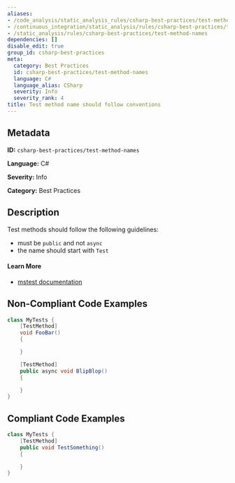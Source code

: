 ```yaml
---
aliases:
- /code_analysis/static_analysis_rules/csharp-best-practices/test-method-names
- /continuous_integration/static_analysis/rules/csharp-best-practices/test-method-names
- /static_analysis/rules/csharp-best-practices/test-method-names
dependencies: []
disable_edit: true
group_id: csharp-best-practices
meta:
  category: Best Practices
  id: csharp-best-practices/test-method-names
  language: C#
  language_alias: CSharp
  severity: Info
  severity_rank: 4
title: Test method name should follow conventions
---
```

<!--  SOURCED FROM https://github.com/DataDog/datadog-static-analyzer-rule-docs -->


## Metadata
**ID:** `csharp-best-practices/test-method-names`

**Language:** C#

**Severity:** Info

**Category:** Best Practices

## Description
Test methods should follow the following guidelines:
 - must be `public` and not `async`
 - the name should start with `Test`

#### Learn More

 - [mstest documentation](https://learn.microsoft.com/en-us/dotnet/core/testing/unit-testing-with-mstest)

## Non-Compliant Code Examples
```csharp
class MyTests {
    [TestMethod]
    void FooBar()
    {

    }

    [TestMethod]
    public async void BlipBlop()
    {

    }
}

```

## Compliant Code Examples
```csharp
class MyTests {
    [TestMethod]
    public void TestSomething()
    {

    }
}

```
